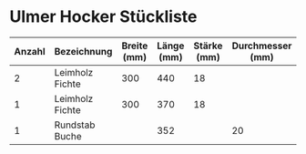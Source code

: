 # Ulmer Hocker Stückliste

Anzahl | Bezeichnung | Breite (mm) | Länge (mm) | Stärke (mm) | Durchmesser (mm) 
--- | --- | --- | --- | --- | --- | 
2 | Leimholz Fichte | 300 | 440 | 18 | | 
1 | Leimholz Fichte | 300 | 370 | 18 | | 
1 | Rundstab Buche |  | 352 | | 20 | 